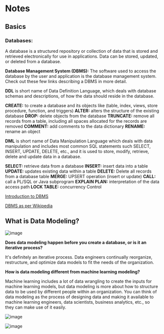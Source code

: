 # Notes

## Basics

### Databases: 
A database is a structured repository or collection of data that is stored and retrieved electronically for use in applications. 
Data can be stored, updated, or deleted from a database.

**Database Management System (DBMS):** The software used to access the database by the user and application is the database management system. Check out these few links describing a DBMS in more detail.

**DDL** is short name of Data Definition Language, which deals with database schemas and descriptions, of how the data should reside in the database.

**CREATE:** to create a database and its objects like (table, index, views, store procedure, function, and triggers)
**ALTER:** alters the structure of the existing database
**DROP:** delete objects from the database
**TRUNCATE:** remove all records from a table, including all spaces allocated for the records are removed
**COMMENT:** add comments to the data dictionary
**RENAME:** rename an object

**DML** is short name of Data Manipulation Language which deals with data manipulation and includes most common SQL statements such SELECT, INSERT, UPDATE, DELETE, etc., and it is used to store, modify, retrieve, delete and update data in a database.

**SELECT:** retrieve data from a database
**INSERT:** insert data into a table
**UPDATE:** updates existing data within a table
**DELETE:** Delete all records from a database table
**MERGE:** UPSERT operation (insert or update)
**CALL:** call a PL/SQL or Java subprogram
**EXPLAIN PLAN:** interpretation of the data access path
**LOCK TABLE:** concurrency Control

[Introduction to DBMS](https://www.geeksforgeeks.org/database-management-system-introduction-set-1/)

[DBMS as per Wikipedia](https://en.wikipedia.org/wiki/Database#Database_management_system)

## What is Data Modeling?


![image](https://user-images.githubusercontent.com/68102477/120060597-f783b580-c09b-11eb-9089-7acec763ca3f.png)

**Does data modeling happen before you create a database, or is it an iterative process?**

It's definitely an iterative process. Data engineers continually reorganize, restructure, and optimize data models to fit the needs of the organization.

**How is data modeling different from machine learning modeling?**

Machine learning includes a lot of data wrangling to create the inputs for machine learning models, but data modeling is more about how to structure data to be used by different people within an organization. You can think of data modeling as the process of designing data and making it available to machine learning engineers, data scientists, business analytics, etc., so they can make use of it easily.

![image](https://user-images.githubusercontent.com/68102477/120060706-94465300-c09c-11eb-9081-4c6b21891011.png)

![image](https://user-images.githubusercontent.com/68102477/120061039-8eea0800-c09e-11eb-8cea-140fa1b33454.png)
